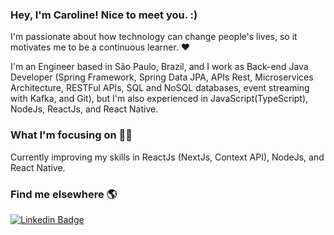 ### Hey, I'm Caroline! Nice to meet you. :)

I'm passionate about how technology can change people's lives, so it motivates me to be a continuous learner. :heart:

I'm an Engineer based in São Paulo, Brazil, and I work as Back-end Java Developer (Spring Framework, Spring Data JPA, APIs Rest, Microservices Architecture, RESTFul APIs, SQL and NoSQL databases, event streaming with Kafka, and Git), but I'm also experienced in JavaScript(TypeScript), NodeJs, ReactJs, and React Native.<br/>

### What I'm focusing on :woman_technologist:

Currently improving my skills in ReactJs (NextJs, Context API), NodeJs, and React Native.<br/>

### Find me elsewhere :earth_americas:

[![Linkedin Badge](https://img.shields.io/badge/-LinkedIn-blue?style=flat-square&logo=Linkedin&logoColor=white&link=https://www.linkedin.com/in/harshkumarkhatri/)](https://www.linkedin.com/in/carolinegoulart/) 
